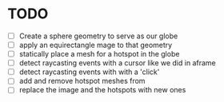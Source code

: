 # TODO

- [ ] Create a sphere geometry to serve as our globe
- [ ] apply an equirectangle mage to that geometry
- [ ] statically place a mesh for a hotspot in the globe
- [ ] detect raycasting events with a cursor like we did in aframe
- [ ] detect raycasting events with with a 'click'
- [ ] add and remove hotspot meshes from
- [ ] replace the image and the hotspots with new ones
